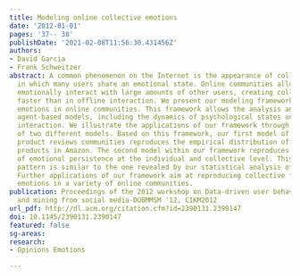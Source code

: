 ```yaml
---
title: Modeling online collective emotions
date: '2012-01-01'
pages: '37-- 38'
publishDate: '2021-02-08T11:56:30.431456Z'
authors:
- David Garcia
- Frank Schweitzer
abstract: A common phenomenon on the Internet is the appearance of collective emotions,
  in which many users share an emotional state. Online communities allow users to
  emotionally interact with large amounts of other users, creating collective states
  faster than in offline interaction. We present our modeling framework for collective
  emotions in online communities. This framework allows the analysis and design of
  agent-based models, including the dynamics of psychological states under emotional
  interaction. We illustrate the applications of our framework through an overview
  of two different models. Based on this framework, our first model of emotions in
  product reviews communities reproduces the empirical distribution of emotions towards
  products in Amazon. The second model within our framework reproduces the emergence
  of emotional persistence at the individual and collective level. This persistence
  pattern is similar to the one revealed by our statistical analysis of IRC chatrooms.
  Further applications of our framework aim at reproducing collective features of
  emotions in a variety of online communities.
publication: Proceedings of the 2012 workshop on Data-driven user behavioral modelling
  and mining from social media-DUBMMSM '12, CIKM2012
url_pdf: http://dl.acm.org/citation.cfm?id=2390131.2390147
doi: 10.1145/2390131.2390147
featured: false
sg-areas:
research: 
- Opinions Emotions

---
```

